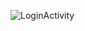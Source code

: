 
![LoginActivity](https://user-images.githubusercontent.com/76433264/188330332-3fbfdbbf-1eb5-47b8-82b1-6e01a808f9df.png)
